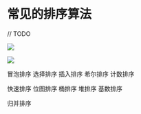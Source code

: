 # 常见的排序算法


<!--more-->

// TODO

![](https://raw.githubusercontent.com/xingyys/myblog/main/posts/images/冒泡排序.gif)

![](https://raw.githubusercontent.com/xingyys/myblog/main/posts/images/选择排序.gif)

冒泡排序
选择排序
插入排序
希尔排序
计数排序

快速排序
位图排序
桶排序
堆排序
基数排序

归并排序

